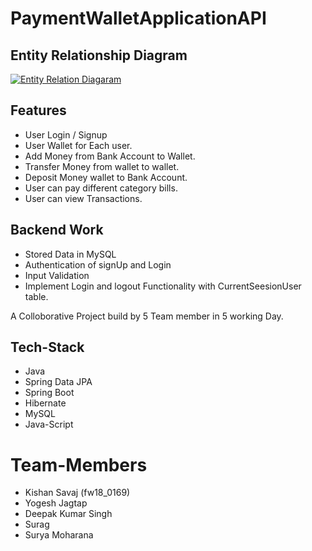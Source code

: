 # PaymentWalletApplicationAPI

## Entity Relationship Diagram



[![Entity Relation Diagaram](/assets/images/shiprock.jpg "Shiprock, New Mexico by Beau Rogers")](https://drive.google.com/file/d/1NoXXVX2Lib9RNlUIbDppK1GiHKZyR3U9/view?usp=sharing)

## Features
- User Login / Signup 
- User Wallet for Each user.
- Add Money from Bank Account to Wallet.
- Transfer Money from wallet to wallet.
- Deposit Money wallet to Bank Account.
- User can pay different category bills.
- User can view Transactions.

## Backend Work

- Stored Data in MySQL
- Authentication of signUp and Login
- Input Validation
- Implement Login and logout Functionality with CurrentSeesionUser table.


A Colloborative Project build by 5 Team member in 5 working Day.

## Tech-Stack

- Java
- Spring Data JPA
- Spring Boot
- Hibernate
- MySQL
- Java-Script

# Team-Members
- Kishan Savaj (fw18_0169)
- Yogesh Jagtap
- Deepak Kumar Singh
- Surag
- Surya Moharana